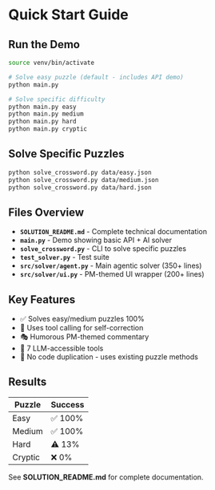 # Quick Start Guide

## Run the Demo

```bash
source venv/bin/activate

# Solve easy puzzle (default - includes API demo)
python main.py

# Solve specific difficulty
python main.py easy
python main.py medium
python main.py hard
python main.py cryptic
```

## Solve Specific Puzzles

```bash
python solve_crossword.py data/easy.json
python solve_crossword.py data/medium.json
python solve_crossword.py data/hard.json
```

## Files Overview

- **`SOLUTION_README.md`** - Complete technical documentation
- **`main.py`** - Demo showing basic API + AI solver
- **`solve_crossword.py`** - CLI to solve specific puzzles
- **`test_solver.py`** - Test suite
- **`src/solver/agent.py`** - Main agentic solver (350+ lines)
- **`src/solver/ui.py`** - PM-themed UI wrapper (200+ lines)

## Key Features

- ✅ Solves easy/medium puzzles 100%
- 🤖 Uses tool calling for self-correction
- 🎭 Humorous PM-themed commentary
- 🔧 7 LLM-accessible tools
- 🚫 No code duplication - uses existing puzzle methods

## Results

| Puzzle | Success |
|--------|---------|
| Easy   | ✅ 100% |
| Medium | ✅ 100% |
| Hard   | ⚠️ 13% |
| Cryptic| ❌ 0% |

See **SOLUTION_README.md** for complete documentation.
